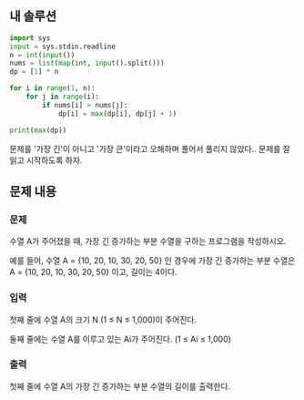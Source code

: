 ## 내 솔루션
```python
import sys
input = sys.stdin.readline
n = int(input())
nums = list(map(int, input().split()))
dp = [1] * n

for i in range(1, n):
    for j in range(i):
        if nums[i] > nums[j]:
            dp[i] = max(dp[i], dp[j] + 1)

print(max(dp))
```
문제를 '가장 긴'이 아니고 '가장 큰'이라고 오해하며 풀어서 풀리지 않았다.. 문제를 잘 읽고 시작하도록 하자.

## 문제 내용
### 문제
수열 A가 주어졌을 때, 가장 긴 증가하는 부분 수열을 구하는 프로그램을 작성하시오.

예를 들어, 수열 A = {10, 20, 10, 30, 20, 50} 인 경우에 가장 긴 증가하는 부분 수열은 A = {10, 20, 10, 30, 20, 50} 이고, 길이는 4이다.

### 입력
첫째 줄에 수열 A의 크기 N (1 ≤ N ≤ 1,000)이 주어진다.

둘째 줄에는 수열 A를 이루고 있는 Ai가 주어진다. (1 ≤ Ai ≤ 1,000)

### 출력
첫째 줄에 수열 A의 가장 긴 증가하는 부분 수열의 길이를 출력한다.